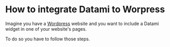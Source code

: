 
# How to integrate Datami to Worpress

<!-- 🚧  &nbsp; `Redaction in progress...` -->

Imagine you have a [Wordpress](https://wordpress.org/) website and you want to include a Datami widget in one of your website's pages.

To do so you have to follow those steps.
